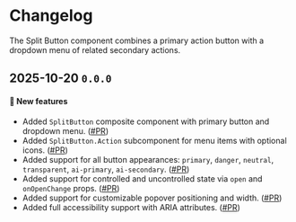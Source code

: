# Changelog

The Split Button component combines a primary action button with a dropdown menu of related secondary actions.

## 2025-10-20 `0.0.0`

#### 🎉 New features

- Added `SplitButton` composite component with primary button and dropdown menu. ([#PR](https://github.com/TiendaNube/nimbus-design-system/pull/PR))
- Added `SplitButton.Action` subcomponent for menu items with optional icons. ([#PR](https://github.com/TiendaNube/nimbus-design-system/pull/PR))
- Added support for all button appearances: `primary`, `danger`, `neutral`, `transparent`, `ai-primary`, `ai-secondary`. ([#PR](https://github.com/TiendaNube/nimbus-design-system/pull/PR))
- Added support for controlled and uncontrolled state via `open` and `onOpenChange` props. ([#PR](https://github.com/TiendaNube/nimbus-design-system/pull/PR))
- Added support for customizable popover positioning and width. ([#PR](https://github.com/TiendaNube/nimbus-design-system/pull/PR))
- Added full accessibility support with ARIA attributes. ([#PR](https://github.com/TiendaNube/nimbus-design-system/pull/PR))
